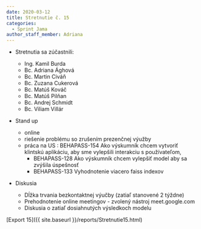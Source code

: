 ```yaml
---
date: 2020-03-12
title: Stretnutie č. 15
categories:
  - Sprint Jama
author_staff_member: Adriana
---
```

- Stretnutia sa zúčastnili:
    - Ing. Kamil Burda
    - Bc. Adriana Ághová
    - Bc. Martin Civáň
    - Bc. Zuzana Cukerová
    - Bc. Matúš Kováč
    - Bc. Matúš Pilňan
    - Bc. Andrej Schmidt
    - Bc. Viliam Villár
- Stand up
    - online
    - riešenie problému so zrušením prezenčnej výužby
    - práca na US : BEHAPASS-154 Ako výskumník chcem vytvoriť klintskú aplikáciu, aby sme vylepšili interakciu s používateľom,
        - BEHAPASS-128 Ako výskumník chcem vylepšiť model aby sa zvýšila úspešnosť
        - BEHAPASS-133 Vyhodnotenie viacero faiss indexov
            
- Diskusia 
    - Dĺžka trvania bezkontaktnej výučby (zatiaľ stanovené 2 týždne)
    - Prehodnotenie online meetingov - zvolený nástroj meet.google.com
    - Diskusia o zatiaľ dosiahnutých výsledkoch modelu
        
[Export 15]({{ site.baseurl }}/reports/Stretnutie15.html)

